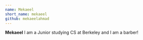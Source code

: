 ```yaml
---
name: Mekaeel
short_name: mekaeel
github: mekaeelahmad
---
```


**Mekaeel** I am a Junior studying CS at Berkeley and I am a barber!

